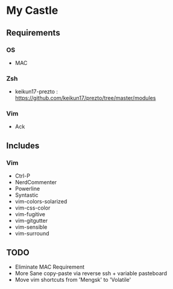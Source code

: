 # My Castle

## Requirements

### OS

* MAC

### Zsh

* keikun17-prezto : https://github.com/keikun17/prezto/tree/master/modules

### Vim

* Ack

## Includes

### Vim

* Ctrl-P
* NerdCommenter
* Powerline
* Syntastic
* vim-colors-solarized
* vim-css-color
* vim-fugitive
* vim-gitgutter
* vim-sensible
* vim-surround

## TODO

* Eliminate MAC Requirement
* More Sane copy-paste via reverse ssh + variable pasteboard
* Move vim shortcuts from 'Mengsk' to 'Volatile'
